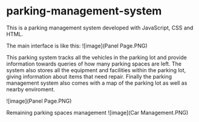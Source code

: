 # parking-management-system

This is a parking management system developed with JavaScript, CSS and HTML.

The main interface is like this:
![image](Panel Page.PNG)

This parking system tracks all the vehicles in the parking lot and provide information towards queries of how many parking spaces are left. The system also stores all the equipment and facilities within the parking lot, giving information about items that need repair. Finally the parking management system also comes with a map of the parking lot as well as nearby enviroment.

![image](Panel Page.PNG)

Remaining parking spaces management
![image](Car Management.PNG)

